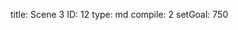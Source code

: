 title:          Scene 3
ID:             12
type:           md
compile:        2
setGoal:        750


